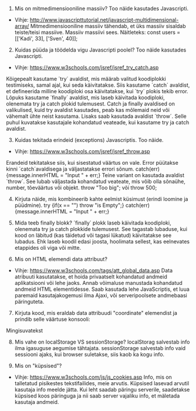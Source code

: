 1. Mis on mitmedimensiooniline massiiv? Too näide kasutades Javascripti.
- Vihje: http://www.javascripttutorial.net/javascript-multidimensional-array/
Mitmedimensiooniline massiiv tähendab, et üks massiiv sisaldab teiste/teisi massiive. Massiiv massiivi sees.
Näitleteks: const users = [['Kadi', 33], ['Sven', 40]];
 
2. Kuidas püüda ja töödelda vigu Javascripti poolel?  Too näide kasutades Javascripti. 
- Vihje: https://www.w3schools.com/jsref/jsref_try_catch.asp


Kõigepealt kasutame ´try´ avaldist, mis määrab valitud koodiplokki testimiseks, samal ajal, kui seda käivitatakse.
Siis kasutame ´catch´ avaldist, et defineerida milline koodiploki osa käivitatakse, kui ´try´ plokis tekib error.
Lõpuks kasutame ´finally´ avaldist, mis laseb käivitada koodiploki, olenemata try ja catch plokid tulemusest.
Catch ja finally avaldised on valikulised, kuid try avaldist kasutades, peab kas mõlemaid neid või vähemalt ühte neist kasutama.
Lisaks saab kasutada avaldist ´throw´. Selle puhul kuvatakse kasutajale kohandatud veateade, kui kasutame try ja catch avaldist.
 <p id="demo"></p>
<script>
try {adddlert("Welcome guest!");}
catch(err) {document.getElementById("demo").innerHTML = err.message;}
</script>
 
 
 
3. Kuidas tekitada erindeid (exceptions) Javascriptis. Too näide.
- Vihje: https://www.w3schools.com/jsref/jsref_throw.asp


Erandeid tekitatakse siis, kui sisestatud väärtus on vale. Error püütakse kinni ´catch´avaldisega ja väljastatakse errori sõnum. 
catch(err) {message.innerHTML = "Input " + err;}
Teine variant on kasutada avaldist ´throw´. See lubab väljastada kohandatud veateate, mis võib olla sõnaühe, number, tõeväärtus või objekt. throw "Too big"; või throw 500;

4. Kirjuta näide, mis kombineerib kahte eelmist küsimust (erindi loomine ja püüdmine).
  try {if(x == "") throw "is Empty";}
  catch(err) {message.innerHTML = "Input " + err;}


5. Mida teeb finally blokk?
´finally´ plokk laseb käivitada koodiploki, olenemata try ja catch plokkide tulemusest. See tagastab lubaduse, kui kood on läbitud (kas täidetud või tagasi lükatud) käivitatakse see lubadus. Ehk laseb koodil edasi joosta, hoolimata sellest, kas eelnevates etappides oli viga või mitte.

6. Mis on HTML elemendi data attribuut?
- Vihje: https://www.w3schools.com/tags/att_global_data.asp
Data atribuuti kasutatakse, et hoida privaatselt  kohandatud andmeid aplikatsiooni või lehe jaoks. Annab võimaluse manustada kohandatud andmeid HTML elementidesse. Saab kasutada lehe JavaScriptis, et luua paremaid kasutajakogemusi ilma Ajaxi, või serveripoolsete andmebaasi päringuteta.


7. Kirjuta kood, mis eraldab data attribuudi "coordinate" elemendist ja prindib selle väärtuse konsooli:
<p data-coordinate-x="1234">Mingisuvatekst</p>
<script> function myFunction() {const coordinate = document.getElementsByTagName("p"); }
p.dataset.coordinate-x
</script>
 
 
8. Mis vahe on localStorage VS sessionStorage?
localStorag salvestab info ilma igasuguse aegumise tähtajata.
sessionStorage salvestab info vaid sessiooni ajaks, kui browser suletakse, siis kaob ka kogu info.

9. Mis on "küpsised"?
- Vihje: https://www.w3schools.com/js/js_cookies.asp
Info, mis on talletatud pisikestes tekstifailides, meie arvutis. Küpsised lasevad arvutil kasutaja info meelde jätta. Kui leht saadab päringu serverile, saadetakse küpsised koos päringuga ja nii saab server vajaliku info, et mäletada kasutaja andmeid.
